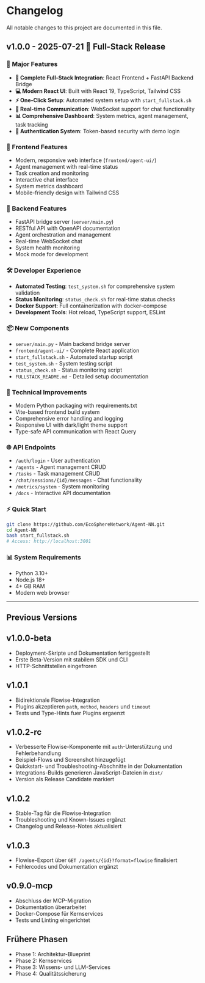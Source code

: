 # Changelog

All notable changes to this project are documented in this file.

## v1.0.0 - 2025-07-21 🚀 **Full-Stack Release**

### 🎉 Major Features
- **🌟 Complete Full-Stack Integration**: React Frontend + FastAPI Backend Bridge
- **💻 Modern React UI**: Built with React 19, TypeScript, Tailwind CSS
- **⚡ One-Click Setup**: Automated system setup with `start_fullstack.sh`
- **🔄 Real-time Communication**: WebSocket support for chat functionality
- **📊 Comprehensive Dashboard**: System metrics, agent management, task tracking
- **🔐 Authentication System**: Token-based security with demo login

### 🎨 Frontend Features
- Modern, responsive web interface (`frontend/agent-ui/`)
- Agent management with real-time status
- Task creation and monitoring
- Interactive chat interface
- System metrics dashboard
- Mobile-friendly design with Tailwind CSS

### 🚀 Backend Features
- FastAPI bridge server (`server/main.py`)
- RESTful API with OpenAPI documentation
- Agent orchestration and management
- Real-time WebSocket chat
- System health monitoring
- Mock mode for development

### 🛠️ Developer Experience
- **Automated Testing**: `test_system.sh` for comprehensive system validation
- **Status Monitoring**: `status_check.sh` for real-time status checks  
- **Docker Support**: Full containerization with docker-compose
- **Development Tools**: Hot reload, TypeScript support, ESLint

### 📦 New Components
- `server/main.py` - Main backend bridge server
- `frontend/agent-ui/` - Complete React application
- `start_fullstack.sh` - Automated startup script
- `test_system.sh` - System testing script
- `status_check.sh` - Status monitoring script
- `FULLSTACK_README.md` - Detailed setup documentation

### 🔧 Technical Improvements
- Modern Python packaging with requirements.txt
- Vite-based frontend build system
- Comprehensive error handling and logging
- Responsive UI with dark/light theme support
- Type-safe API communication with React Query

### 🌐 API Endpoints
- `/auth/login` - User authentication
- `/agents` - Agent management CRUD
- `/tasks` - Task management CRUD  
- `/chat/sessions/{id}/messages` - Chat functionality
- `/metrics/system` - System monitoring
- `/docs` - Interactive API documentation

### ⚡ Quick Start
```bash
git clone https://github.com/EcoSphereNetwork/Agent-NN.git
cd Agent-NN
bash start_fullstack.sh
# Access: http://localhost:3001
```

### 📊 System Requirements
- Python 3.10+
- Node.js 18+
- 4+ GB RAM
- Modern web browser

---

## Previous Versions

## v1.0.0-beta
- Deployment-Skripte und Dokumentation fertiggestellt
- Erste Beta-Version mit stabilem SDK und CLI
- HTTP-Schnittstellen eingefroren

## v1.0.1
- Bidirektionale Flowise-Integration
- Plugins akzeptieren `path`, `method`, `headers` und `timeout`
- Tests und Type-Hints fuer Plugins ergaenzt

## v1.0.2-rc
- Verbesserte Flowise-Komponente mit `auth`-Unterstützung und Fehlerbehandlung
- Beispiel-Flows und Screenshot hinzugefügt
- Quickstart- und Troubleshooting-Abschnitte in der Dokumentation
- Integrations-Builds generieren JavaScript-Dateien in `dist/`
- Version als Release Candidate markiert

## v1.0.2
- Stable-Tag für die Flowise-Integration
- Troubleshooting und Known-Issues ergänzt
- Changelog und Release-Notes aktualisiert

## v1.0.3
- Flowise-Export über `GET /agents/{id}?format=flowise` finalisiert
- Fehlercodes und Dokumentation ergänzt

## v0.9.0-mcp
- Abschluss der MCP-Migration
- Dokumentation überarbeitet
- Docker-Compose für Kernservices
- Tests und Linting eingerichtet

## Frühere Phasen
- Phase 1: Architektur-Blueprint
- Phase 2: Kernservices
- Phase 3: Wissens- und LLM-Services
- Phase 4: Qualitätssicherung
